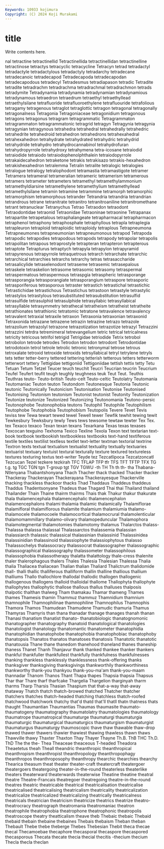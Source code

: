 ```yaml
---
Keywords: 10933 kojimura
Copyright: (C) 2024 Koji Murakami
---
```


# title

Write contents here.



nal tetractine tetractinellid Tetractinellida tetractinellidan tetractinelline
tetractinose tetractys tetracyclic tetracycline Tetracyn tetrad tetradactyl tetradactyle tetradactylous tetradactyly
tetradarchy tetradecane tetradecanoic tetradecapod Tetradecapoda tetradecapodan tetradecapodous tetradecyl Tetradesmus tetradiapason
tetradic Tetradite tetradite tetradrachm tetradrachma tetradrachmal tetradrachmon tetrads tetradymite Tetradynamia
tetradynamia tetradynamian tetradynamious tetradynamous tetraedron tetraedrum tetraethyl tetraethyllead tetraethylsilane tetrafluoride
tetrafluoroethylene tetrafluouride tetrafolious tetragamy tetragenous tetraglot tetraglottic tetragon tetragonal tetragonally
tetragonalness Tetragonia Tetragoniaceae tetragonidium tetragonous tetragons tetragonus tetragram tetragrammatic Tetragrammaton
tetragrammaton tetragrammatonic tetragrid tetragyn Tetragynia tetragynia tetragynian tetragynous tetrahedra tetrahedral
tetrahedrally tetrahedric tetrahedrite tetrahedroid tetrahedron tetrahedrons tetrahexahedral tetrahexahedron tetrahydrate tetrahydrated
tetrahydric tetrahydrid tetrahydride tetrahydro tetrahydrocannabinol tetrahydrofuran tetrahydropyrrole tetrahydroxy tetrahymena tetra-icosane
tetraiodid tetraiodide tetraiodo tetraiodophenolphthalein tetraiodopyrrole tetrakaidecahedron tetraketone tetrakis tetrakisazo tetrakis-hexahedron
tetrakishexahedron tetralemma Tetralin tetralite tetralogic tetralogies tetralogue tetralogy tetralophodont tetramastia
tetramastigote tetramer Tetramera tetrameral tetrameralian tetrameric tetramerism tetramerous tetramers tetrameter
tetrameters tetramethyl tetramethylammonium tetramethyldiarsine tetramethylene tetramethylium tetramethyllead tetramethylsilane tetramin tetramine
tetrammine tetramorph tetramorphic tetramorphism tetramorphous tetrander Tetrandria tetrandria tetrandrian tetrandrous
tetrane tetranitrate tetranitro tetranitroaniline tetranitromethane tetrant tetranuclear Tetranychus Tetrao Tetraodon
tetraodont Tetraodontidae tetraonid Tetraonidae Tetraoninae tetraonine Tetrapanax tetrapartite tetrapetalous tetraphalangeate
tetrapharmacal tetrapharmacon tetraphenol tetraphony tetraphosphate tetraphyllous tetrapla tetraplegia tetrapleuron tetraploid
tetraploidic tetraploidy tetraplous Tetrapneumona Tetrapneumones tetrapneumonian tetrapneumonous tetrapod Tetrapoda tetrapodic
tetrapodies tetrapodous tetrapods tetrapody tetrapolar tetrapolis tetrapolitan tetrapous tetraprostyle tetrapteran
tetrapteron tetrapterous tetraptote Tetrapturus tetraptych tetrapyla tetrapylon tetrapyramid tetrapyrenous tetrapyrrole
tetraquetrous tetrarch tetrarchate tetrarchic tetrarchical tetrarchies tetrarchs tetrarchy tetras tetrasaccharide
tetrasalicylide tetraselenodont tetraseme tetrasemic tetrasepalous tetraskele tetraskelion tetrasome tetrasomic tetrasomy
tetraspermal tetraspermatous tetraspermous tetraspgia tetraspheric tetrasporange tetrasporangia tetrasporangiate tetrasporangium tetraspore
tetrasporic tetrasporiferous tetrasporous tetraster tetrastich tetrastichal tetrastichic Tetrastichidae tetrastichous Tetrastichus
tetrastoon tetrastyle tetrastylic tetrastylos tetrastylous tetrasubstituted tetrasubstitution tetrasulfid tetrasulfide tetrasulphid
tetrasulphide tetrasyllabic tetrasyllabical tetrasyllable tetrasymmetry tetrathecal tetratheism tetratheist tetratheite tetrathionates
tetrathionic tetratomic tetratone tetravalence tetravalency tetravalent tetraxial tetraxile tetraxon Tetraxonia
tetraxonian tetraxonid Tetraxonida tetrazane tetrazene tetrazin tetrazine tetrazo tetrazole tetrazolium
tetrazolyl tetrazone tetrazotization tetrazotize tetrazyl Tetrazzini tetrazzini tetrdra tetremimeral tetrevangelium
tetric tetrical tetricalness tetricity tetricous tetrifol tetrigid Tetrigidae tetriodide Tetrix
tetrobol tetrobolon tetrode tetrodes Tetrodon tetrodon tetrodont Tetrodontidae tetrodotoxin tetrol
tetrole tetrolic tetronic tetronymal tetrose tetrous tetroxalate tetroxid tetroxide tetroxids
tetrsyllabical tetryl tetrylene tetryls tets tetter tetter-berry tettered tettering tetterish
tetterous tetters tetterworm tetterwort tettery Tettigidae tettigoniid Tettigoniidae tettish tettix
tetty Tetu Tetuan Tetum Tetzel Teucer teuch teuchit Teucri Teucrian
teucrin Teucrium Teufel Teufert teufit teugh teughly teughness teuk Teut
Teut. Teuthis Teuthras teuto- Teuto-british Teuto-celt Teuto-celtic Teutolatry Teutomania Teutomaniac
Teuton teuton Teutondom Teutonesque Teutonia Teutonic teutonic Teutonically Teutonicism Teutonisation
Teutonise Teutonised Teutonising Teutonism teutonism Teutonist teutonist Teutonity Teutonization Teutonize
teutonize Teutonized Teutonizing Teutonomania Teutono-persic Teutonophobe Teutonophobia teutons Teutophil Teutophile
Teutophilism Teutophobe Teutophobia Teutophobism Teutopolis Tevere Tevet Tevis teviss tew
Tewa tewart tewed tewel Tewell tewer Tewfik tewhit tewing tewit
Tewkesbury Tewksbury tewly Tews tews tewsome tewtaw tewter Tex Tex.
tex Texaco texaco Texan texan texans Texarkana Texas texas texases
Texcocan texguino Texhoma Texico Texline Texola Texon text textarian text-book
textbook textbookish textbookless textbooks text-hand textiferous textile textiles textilist textless
textlet text-letter textman textorial textrine Textron texts textual textualism textualist
textuality textually textuaries textuarist textuary textuist textural texturally texture textured
textureless textures texturing textus text-writer Teyde tez Tezcatlipoca Tezcatzoncatl Tezcucan
Tezel tezkere tezkirah TFC TFLAP TFP tfr TFS TFT TFTP
TFX TG t.g. tg TGC TGN tgn T-group tgt TGV
TGWU -th TH Th th th- tha Thabana-Ntlenyana Thabantshonyana Thach
Thacher thack thacked Thacker thacker Thackeray Thackerayan Thackerayana Thackerayesque Thackerville
thacking thackless thackoor thacks Thad Thaddaus Thaddeus thaddeus Thaddus Thadentsonyane
Thadeus thae Thagard Thai thai Thailand thailand Thailander Thain Thaine
thairm thairms Thais thak Thakur thakur thakurate thala thalamencephala thalamencephalic
thalamencephalon thalamencephalons thalami thalamia thalamic thalamically Thalamiflorae thalamifloral thalamiflorous thalamite
thalamium thalamiumia thalamo- thalamocele thalamocoele thalamocortical thalamocrural thalamolenticular thalamomammillary thalamo-olivary
thalamopeduncular Thalamophora thalamotegmental thalamotomies thalamotomy thalamus Thalarctos thalass- Thalassa thalassa
thalassal Thalassarctos thalassemia thalassian thalassiarch thalassic thalassical thalassinian thalassinid Thalassinidea
thalassinidian thalassinoid thalassiophyte thalassiophytous thalasso Thalassochelys thalassocracy thalassocrat thalassographer thalassographic
thalassographical thalassography thalassometer thalassophilous thalassophobia thalassotherapy thalatta thalattology thale-cress thalenite
thaler thalerophagous thalers Thales Thalesia Thalesian Thalessa Thalia thalia Thaliacea
thaliacean Thalian thalian Thaliard Thalictrum thalidomide thall- thalli thallic thalliferous
thalliform thallin thalline thallious thallium thalliums Thallo thallochlore thallodal thallodic
thallogen thallogenic thallogenous thallogens thalloid thalloidal thallome Thallophyta thallophyte thallophytes
thallophytic thallose thallous thallus thalluses thalposis thalpotic thalthan thalweg Tham
thamakau Thamar thameng Thames thames Thamesis thamin Thammuz thammuz Thamnidium
thamnium thamnophile Thamnophilinae thamnophiline Thamnophilus Thamnophis Thamora Thamos Thamudean Thamudene
Thamudic thamuria Thamus Thamyras Thamyris than thana thanadar thanage thanages
thanah thanan Thanasi thanatism thanatist thanato- thanatobiologic thanatognomonic thanatographer thanatography
thanatoid thanatological thanatologies thanatologist thanatology thanatomantic thanatometer thanatophidia thanatophidian thanatophobe
thanatophobia thanatophobiac thanatophoby thanatopsis Thanatos thanatos thanatoses thanatosis Thanatotic thanatotic
thanatousia Thane thane thanedom thanehood thaneland thanes thaneship thaness Thanet
Thanh Thanjavur thank thanked thankee thanker thankers thankful thankfuller thankfullest
thankfully thankfulness thankfulnesses thanking thankless thanklessly thanklessness thank-offering thanks thanksgiver
thanksgiving thanksgivings thankworthily thankworthiness thankworthy thank-you thankyou thank-you-ma'am thank-you-maam thannadar
Thanom Thanos Thant Thapa thapes Thapsia thapsia Thapsus Thar thar
Thare tharf tharfcake Thargelia Thargelion tharginyah tharm tharms Tharp Tharsis
Thasian Thaspium that that-a-way that-away thataway Thatch thatch thatch-browed thatched
Thatcher thatcher thatchers thatches thatch-headed thatching thatchless thatch-roofed thatchwood thatchwork
thatchy that'd thatd that'll thatll thatn thatness thats thaught Thaumantian
Thaumantias Thaumas thaumasite thaumato- thaumatogeny thaumatography thaumatolatry thaumatologies thaumatology thaumatrope
thaumatropical thaumaturge thaumaturgi thaumaturgia thaumaturgic thaumaturgical thaumaturgics thaumaturgism thaumaturgist thaumaturgus
thaumaturgy thaumoscopic thave thaw thawable thaw-drop thawed thawer thawers thawier
thawiest thawing thawless thawn thaws Thawville thawy Thaxter Thaxton Thay
Thayer Thayne Th.B. ThB THC Th.D. ThD The the the-
Thea Theaceae theaceous T-headed Theadora Theaetetus theah Theall theandric theanthropic
theanthropical theanthropism theanthropist theanthropology theanthropophagy theanthropos theanthroposophy theanthropy thearchic thearchies
thearchy Thearica theasum theat theater theater-craft theatercraft theatergoer theatergoers theatergoing
theater-in-the-round theaterless theaterlike theaters theaterward theaterwards theaterwise Theatine theatine theatral
theatre Theatre-Francais theatregoer theatregoing theatre-in-the-round theatres theatric theatricable theatrical theatricalisation
theatricalise theatricalised theatricalising theatricalism theatricality theatricalization theatricalize theatricalized theatricalizing theatrically
theatricalness theatricals theatrician theatricism theatricize theatrics theatrize theatro- theatrocracy theatrograph
theatromania theatromaniac theatron theatrophile theatrophobia theatrophone theatrophonic theatropolis theatroscope theatry
theatticalism theave theb Thebaic thebaic Thebaid thebaid thebain thebaine thebaines
Thebais thebaism Theban theban Thebault Thebe thebe theberge Thebes Thebesian
Thebit theca thecae thecal Thecamoebae thecaphore thecasporal thecaspore thecaspored thecasporous
Thecata thecate thecia thecial thecitis -thecium thecium Thecla thecla theclan
